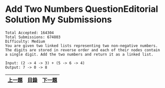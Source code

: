 # Add Two Numbers  QuestionEditorial Solution  My Submissions
	Total Accepted: 164304
	Total Submissions: 674803
	Difficulty: Medium
	You are given two linked lists representing two non-negative numbers. The digits are stored in reverse order and each of their nodes contain a single digit. Add the two numbers and return it as a linked list.

	Input: (2 -> 4 -> 3) + (5 -> 6 -> 4)
	Output: 7 -> 0 -> 8
	
[上一題](https://github.com/qianlnk/leetcode/blob/master/book/two_sum.md "Two Sum")|[目錄](https://github.com/qianlnk/leetcode/blob/master/README.md)|[下一題](https://github.com/qianlnk/leetcode/blob/master/book/add_two_numbers.md "Add Two Numbers")
:------------: |:----------:| :-----------:
